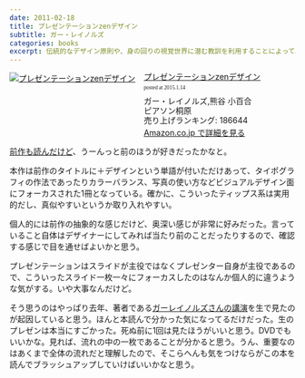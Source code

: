 ```yaml
---
date: 2011-02-18
title: プレゼンテーションzenデザイン
subtitle: ガー・レイノルズ
categories: books
excerpt: 伝統的なデザイン原則や、身の回りの視覚世界に潜む教訓を利用することによって、明確なコミュニケーションを達成する方法を伝授。
---
```


<div class="azlink-box"><div class="azlink-image" style="float:left"><a href="http://www.amazon.co.jp/exec/obidos/ASIN/4894713993/warikiru-22/" name="azlinklink" target="_blank"><img src="http://ecx.images-amazon.com/images/I/51F1nBPMUUL._SL160_.jpg" alt="プレゼンテーションzenデザイン" style="border:none" /></a></div><div class="azlink-info" style="float:left;margin-left:15px;line-height:120%"><div class="azlink-name" style="margin-bottom:10px;line-height:120%"><a href="http://www.amazon.co.jp/exec/obidos/ASIN/4894713993/warikiru-22/" name="azlinklink" target="_blank">プレゼンテーションzenデザイン</a><div class="azlink-powered-date" style="font-size:7pt;margin-top:5px;font-family:verdana;line-height:120%">posted at 2015.1.14</div></div><div class="azlink-detail">ガー・レイノルズ,熊谷 小百合<br />ピアソン桐原<br />売り上げランキング: 186644<br /></div><div class="azlink-link" style="margin-top:5px"><a href="http://www.amazon.co.jp/exec/obidos/ASIN/4894713993/warikiru-22/" target="_blank">Amazon.co.jp で詳細を見る</a></div></div><div class="azlink-footer" style="clear:left"></div></div>

[前作も読んだけど](/mol/log/prezentation-zen/)、うーんっと前のほうが好きだったかなと。

本作は前作のタイトルに＋デザインという単語が付いただけあって、タイポグラフィの作法であったりカラーバランス、写真の使い方などビジュアルデザイン面にフォーカスされた1冊となっている。確かに、こういったティップス系は実用的だし、真似やすいというか取り入れやすい。

個人的には前作の抽象的な感じだけど、奥深い感じが非常に好みだった。言っていること自体はデザイナーにしてみれば当たり前のことだったりするので、確認する感じで目を通せばよいかと思う。

プレゼンテーションはスライドが主役ではなくプレゼンター自身が主役であるので、こういったスライド一枚一々にフォーカスしたのはなんか個人的に違うような気がする。いや大事なんだけど。

そう思うのはやっぱり去年、著者である[ガーレイノルズさんの講演](/mol/log/the-naked-presenter/)を生で見たのが起因していると思う。ほんと本読んで分かった気になってるだけだった。生のプレゼンは本当にすごかった。死ぬ前に1回は見たほうがいいと思う。DVDでもいいかな。見れば、流れの中の一枚であることが分かると思う。うん、重要なのはあくまで全体の流れだと理解したので、そこらへんも気をつけならがこの本を読んでブラッシュアップしていけばいいかなと思う。

<script>
ga(‘require’, ‘ecommerce’);
ga(‘ecommerce:addTransaction’, {
  ‘id’: ‘1234’,                     // Transaction ID. Required.
  ‘affiliation’: ‘Acme Clothing’,   // Affiliation or store name.
  ‘revenue’: ’11.99’,               // Grand Total.
  ‘shipping’: ‘5’,                  // Shipping.
  ‘tax’: ‘1.29’                     // Tax.
});
ga(‘ecommerce:addItem’, {
  ‘id’: ‘1234’,                     // Transaction ID. Required.
  ‘name’: ‘Fluffy Pink Bunnies’,    // Product name. Required.
  ‘sku’: ‘DD23444’,                 // SKU/code.
  ‘category’: ‘Party Toys’,         // Category or variation.
  ‘price’: ’11.99’,                 // Unit price.
  ‘quantity’: ‘1’                   // Quantity.
});
ga(‘ecommerce:send’);
</script>
